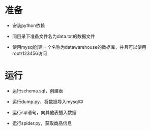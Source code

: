 # 准备

- 安装python依赖

- 同目录下准备文件名为data.txt的数据文件

- 使用mysql创建一个名称为datawarehouse的数据库，并且可以使用root/123456访问

# 运行

- 运行schema.sql，创建表

- 运行dump.py，将数据导入mysql中

- 运行sql语句，向其他表插入数据

- 运行spider.py，获取商品信息